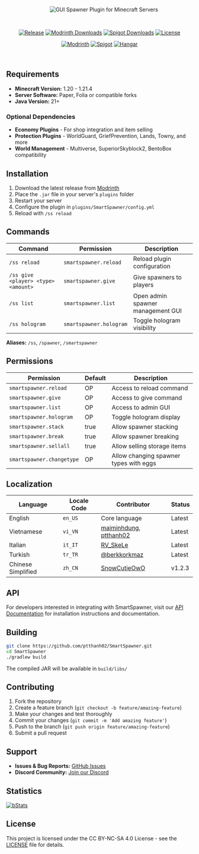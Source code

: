 <div align="center">

<br>

&nbsp;&nbsp;&nbsp;&nbsp;&nbsp;&nbsp;<img src="https://github.com/user-attachments/assets/05e5f050-b661-40ed-a400-bcb7eea07430" alt="GUI Spawner Plugin for Minecraft Servers" />

<br>

[![Release](https://img.shields.io/github/v/release/ptthanh02/Smart-Spawner-Plugin?logo=github&logoColor=white&label=release&labelColor=%230D597F&color=%23116BBF)](https://github.com/ptthanh02/Smart-Spawner-Plugin/releases/latest)
[![Modrinth Downloads](https://img.shields.io/modrinth/dt/smart-spawner-plugin?logo=modrinth&logoColor=white&label=downloads&labelColor=%23139549&color=%2318c25f)](https://modrinth.com/plugin/smart-spawner-plugin)
[![Spigot Downloads](https://img.shields.io/spiget/downloads/120743?logo=spigotmc&logoColor=white&label=spigot%20downloads&labelColor=%23ED8106&color=%23FF994C)](https://www.spigotmc.org/resources/smart-spawner-gui-spawner-plugin%E2%9C%A8-1-21-1-21-3-%EF%B8%8F.120743/)
[![License](https://img.shields.io/badge/license-CC%20BY--NC--SA%204.0-brightgreen.svg)](LICENSE)

[![Modrinth](https://cdn.jsdelivr.net/npm/@intergrav/devins-badges@3/assets/compact/available/modrinth_vector.svg)](https://modrinth.com/plugin/smart-spawner-plugin)
[![Spigot](https://cdn.jsdelivr.net/npm/@intergrav/devins-badges@3/assets/compact/available/spigot_vector.svg)](https://www.spigotmc.org/resources/120743/)
[![Hangar](https://cdn.jsdelivr.net/npm/@intergrav/devins-badges@3/assets/compact/available/hangar_vector.svg)](https://hangar.papermc.io/Nighter/SmartSpawner)

</div>

<br>

## Requirements

- **Minecraft Version:** 1.20 - 1.21.4
- **Server Software:** Paper, Folia or compatible forks
- **Java Version:** 21+

### Optional Dependencies

- **Economy Plugins** - For shop integration and item selling
- **Protection Plugins** - WorldGuard, GriefPrevention, Lands, Towny, and more
- **World Management** - Multiverse, SuperiorSkyblock2, BentoBox compatibility

## Installation

1. Download the latest release from [Modrinth](https://modrinth.com/plugin/smart-spawner-plugin)
2. Place the `.jar` file in your server's `plugins` folder
3. Restart your server
4. Configure the plugin in `plugins/SmartSpawner/config.yml`
5. Reload with `/ss reload`

## Commands

| Command | Permission | Description |
|---------|------------|-------------|
| `/ss reload` | `smartspawner.reload` | Reload plugin configuration |
| `/ss give <player> <type> <amount>` | `smartspawner.give` | Give spawners to players |
| `/ss list` | `smartspawner.list` | Open admin spawner management GUI |
| `/ss hologram` | `smartspawner.hologram` | Toggle hologram visibility |

**Aliases:** `/ss`, `/spawner`, `/smartspawner`

## Permissions

| Permission | Default | Description |
|------------|---------|-------------|
| `smartspawner.reload` | OP | Access to reload command |
| `smartspawner.give` | OP | Access to give command |
| `smartspawner.list` | OP | Access to admin GUI |
| `smartspawner.hologram` | OP | Toggle hologram display |
| `smartspawner.stack` | true | Allow spawner stacking |
| `smartspawner.break` | true | Allow spawner breaking |
| `smartspawner.sellall` | true | Allow selling storage items |
| `smartspawner.changetype` | OP | Allow changing spawner types with eggs |

## Localization

| Language | Locale Code | Contributor | Status |
|----------|-------------|-------------|--------|
| English | `en_US` | Core language | Latest |
| Vietnamese | `vi_VN` | [maiminhdung](https://github.com/maiminhdung), [ptthanh02](https://github.com/ptthanh02) | Latest |
| Italian | `it_IT` | [RV_SkeLe](https://github.com/RVSkeLe) | Latest |
| Turkish | `tr_TR` | [@berkkorkmaz](https://discord.com/users/berkkorkmaz) | Latest |
| Chinese Simplified | `zh_CN` | [SnowCutieOwO](https://github.com/SnowCutieOwO) | v1.2.3 |

## API

For developers interested in integrating with SmartSpawner, visit our [API Documentation](https://github.com/ptthanh02/SmartSpawner/wiki/SmartSpawner-API-Documentation) for installation instructions and documentation.

## Building

```bash
git clone https://github.com/ptthanh02/SmartSpawner.git
cd SmartSpawner
./gradlew build
```

The compiled JAR will be available in `build/libs/`

## Contributing

1. Fork the repository
2. Create a feature branch (`git checkout -b feature/amazing-feature`)
3. Make your changes and test thoroughly
4. Commit your changes (`git commit -m 'Add amazing feature'`)
5. Push to the branch (`git push origin feature/amazing-feature`)
6. Submit a pull request

## Support

- **Issues & Bug Reports:** [GitHub Issues](https://github.com/ptthanh02/SmartSprawner/issues)
- **Discord Community:** [Join our Discord](https://discord.gg/zrnyG4CuuT)

## Statistics

[![bStats](https://bstats.org/signatures/bukkit/SmartSpawner.svg)](https://bstats.org/plugin/bukkit/SmartSpawner)

## License

This project is licensed under the CC BY-NC-SA 4.0 License - see the [LICENSE](LICENSE) file for details.